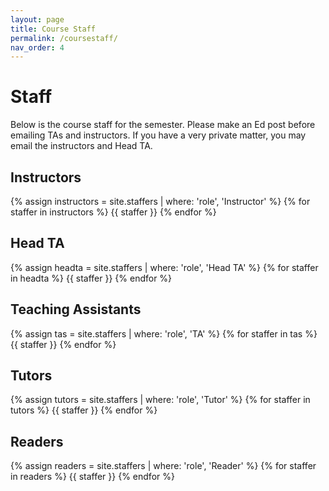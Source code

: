 ```yaml
---
layout: page
title: Course Staff
permalink: /coursestaff/
nav_order: 4
---
```


# Staff
Below is the course staff for the semester. Please make an Ed post before emailing TAs and instructors. If you have a very private matter, you may email the instructors and Head TA.

## Instructors

{% assign instructors = site.staffers | where: 'role', 'Instructor' %}
{% for staffer in instructors %}
{{ staffer }}
{% endfor %}

## Head TA

{% assign headta = site.staffers | where: 'role', 'Head TA' %}
{% for staffer in headta %}
{{ staffer }}
{% endfor %}

## Teaching Assistants

{% assign tas = site.staffers | where: 'role', 'TA' %}
{% for staffer in tas %}
{{ staffer }}
{% endfor %}

## Tutors

{% assign tutors = site.staffers | where: 'role', 'Tutor' %}
{% for staffer in tutors %}
{{ staffer }}
{% endfor %}

## Readers

{% assign readers = site.staffers | where: 'role', 'Reader' %}
{% for staffer in readers %}
{{ staffer }}
{% endfor %}